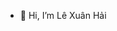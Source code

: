 - 👋 Hi, I’m Lê Xuân Hải

<!---
haile0205/haile0205 is a ✨ special ✨ repository because its `README.md` (this file) appears on your GitHub profile.
You can click the Preview link to take a look at your changes.
--->
